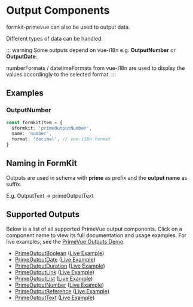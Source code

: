# Output Components

formkit-primevue can also be used to output data.

Different types of data can be handled.

::: warning
Some outputs depend on vue-i18n e.g. **OutputNumber** or **OutputDate**.

numberFormats / datetimeFormats from vue-i18n are used to display the values accordingly to the selected format.
:::

## Examples

### OutputNumber

```ts
const formkitItem = {
  $formkit: 'primeOutputNumber',
  name: 'number',
  format: 'decimal', // vue-i18n format
}
```

## Naming in FormKit
Outputs are used in schema with **prime** as prefix and the **output name** as suffix.

E.g. OutputText -> primeOutputText

## Supported Outputs

Below is a list of all supported PrimeVue output components. Click on a component name to view its full documentation and usage examples. For live examples, see the [PrimeVue Outputs Demo](https://formkit-primevue.netlify.app/outputs/).

- [PrimeOutputBoolean](../component/PrimeOutputBoolean.md) ([Live Example](https://formkit-primevue.netlify.app/outputs/outputboolean))
- [PrimeOutputDate](../component/PrimeOutputDate.md) ([Live Example](https://formkit-primevue.netlify.app/outputs/outputdate))
- [PrimeOutputDuration](../component/PrimeOutputDuration.md) ([Live Example](https://formkit-primevue.netlify.app/outputs/outputduration))
- [PrimeOutputLink](../component/PrimeOutputLink.md) ([Live Example](https://formkit-primevue.netlify.app/outputs/outputlink))
- [PrimeOutputList](../component/PrimeOutputList.md) ([Live Example](https://formkit-primevue.netlify.app/outputs/outputlist))
- [PrimeOutputNumber](../component/PrimeOutputNumber.md) ([Live Example](https://formkit-primevue.netlify.app/outputs/outputnumber))
- [PrimeOutputReference](../component/PrimeOutputReference.md) ([Live Example](https://formkit-primevue.netlify.app/outputs/outputreference))
- [PrimeOutputText](../component/PrimeOutputText.md) ([Live Example](https://formkit-primevue.netlify.app/outputs/outputtext))

